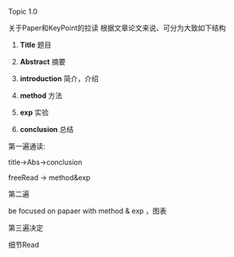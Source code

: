 Topic 1.0

关于Paper和KeyPoint的拉读
根据文章论文来说、可分为大致如下结构

1. **Title**  题目

2. **Abstract** 摘要

3. **introduction** 简介，介绍

4. **method** 方法
5. **exp** 实验
6. **conclusion** 总结

第一遍通读:

title->Abs->conclusion 

freeRead -> method&exp

第二遍

be focused on  papaer with method & exp ，图表

第三遍决定

细节Read



